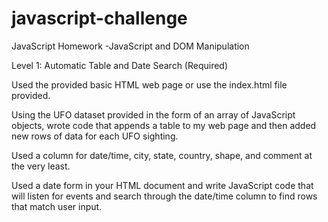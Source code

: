 # javascript-challenge
JavaScript Homework -JavaScript and DOM Manipulation

Level 1: Automatic Table and Date Search (Required)

Used the provided basic HTML web page or use the index.html file provided.

Using the UFO dataset provided in the form of an array of JavaScript objects, wrote code that appends a table to my web page and then added new rows of data for each UFO sighting.

Used a column for date/time, city, state, country, shape, and comment at the very least.

Used a date form in your HTML document and write JavaScript code that will listen for events and search through the date/time column to find rows that match user input.
